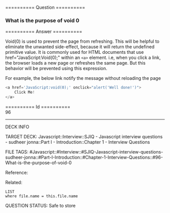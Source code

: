 ========== Question ==========  

### What is the purpose of void 0  

========== Answer ==========  

Void(0) is used to prevent the page from refreshing. This will be helpful to eliminate the unwanted side-effect, because it will return the undefined primitive value. It is commonly used for HTML documents that use href="JavaScript:Void(0);" within an `<a>` element. i.e, when you click a link, the browser loads a new page or refreshes the same page. But this behavior will be prevented using this expression.

For example, the below link notify the message without reloading the page

```javascript
<a href='JavaScript:void(0);' onclick="alert('Well done!')">
    Click Me!
</a>
```

========== Id ==========  
96

---

DECK INFO

TARGET DECK: Javascript::Interview::SJIQ - Javascript interview questions - sudheer jonna::Part I - Introduction::Chapter 1 - Interview Questions

FILE TAGS: #Javascript::#Interview::#SJIQ-Javascript-interview-questions-sudheer-jonna::#Part-I-Introduction::#Chapter-1-Interview-Questions::#96-What-is-the-purpose-of-void-0

Reference:

Related:

```dataview
LIST
where file.name = this.file.name
```

QUESTION STATUS: Safe to store
